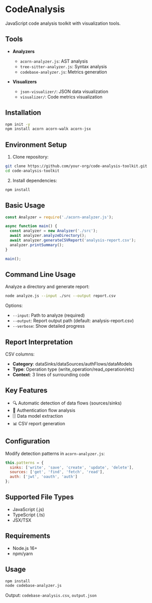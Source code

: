# CodeAnalysis

JavaScript code analysis toolkit with visualization tools.

## Tools
- **Analyzers**
  - `acorn-analyzer.js`: AST analysis
  - `tree-sitter-analyzer.js`: Syntax analysis
  - `codebase-analyzer.js`: Metrics generation

- **Visualizers**
  - `json-visualizer/`: JSON data visualization
  - `visualizer/`: Code metrics visualization

## Installation

```bash
npm init -y
npm install acorn acorn-walk acorn-jsx
```

## Environment Setup

1. Clone repository:
```bash
git clone https://github.com/your-org/code-analysis-toolkit.git
cd code-analysis-toolkit
```

2. Install dependencies:
```bash
npm install
```

## Basic Usage

```javascript
const Analyzer = require('./acorn-analyzer.js');

async function main() {
  const analyzer = new Analyzer('./src');
  await analyzer.analyzeDirectory();
  await analyzer.generateCSVReport('analysis-report.csv');
  analyzer.printSummary();
}

main();
```

## Command Line Usage

Analyze a directory and generate report:
```bash
node analyze.js --input ./src --output report.csv
```

Options:
- `--input`: Path to analyze (required)
- `--output`: Report output path (default: analysis-report.csv)
- `--verbose`: Show detailed progress

## Report Interpretation

CSV columns:
- **Category**: dataSinks/dataSources/authFlows/dataModels
- **Type**: Operation type (write_operation/read_operation/etc)
- **Context**: 3 lines of surrounding code

## Key Features
- 🔍 Automatic detection of data flows (sources/sinks)
- 🔐 Authentication flow analysis
- 🗄️ Data model extraction
- 📊 CSV report generation

## Configuration
Modify detection patterns in `acorn-analyzer.js`:
```javascript
this.patterns = {
  sinks: ['write', 'save', 'create', 'update', 'delete'],
  sources: ['get', 'find', 'fetch', 'read'],
  auth: ['jwt', 'oauth', 'auth']
};
```

## Supported File Types
- JavaScript (.js)
- TypeScript (.ts)
- JSX/TSX

## Requirements
- Node.js 16+
- npm/yarn

## Usage
```bash
npm install
node codebase-analyzer.js
```

Output: `codebase-analysis.csv`, `output.json`